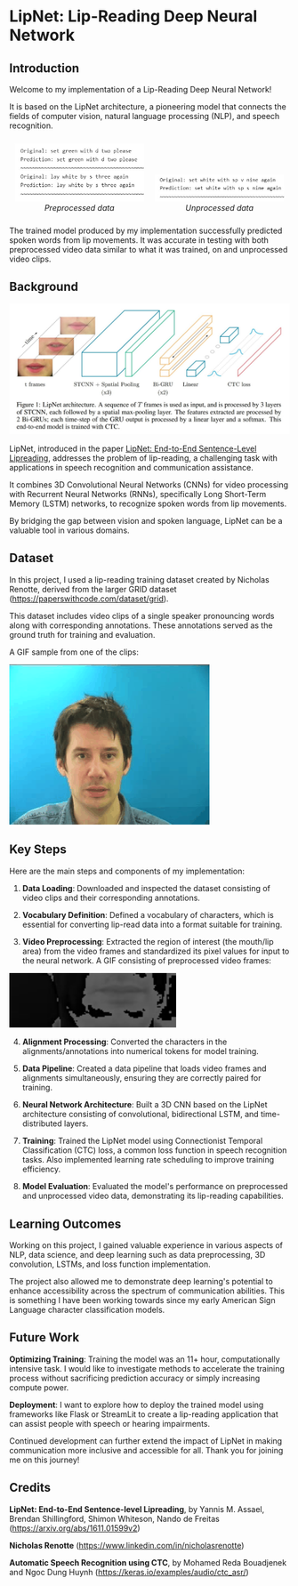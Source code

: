 # LipNet: Lip-Reading Deep Neural Network

## Introduction

Welcome to my implementation of a Lip-Reading Deep Neural Network!

It is based on the LipNet architecture, a pioneering model that connects the fields of computer vision, natural language processing (NLP), and speech recognition.

<div style="display: flex; flex-wrap: wrap; justify-content: space-around; align-items: flex-end;">
  <figure style="flex: 1; margin: 10px;">
    <img src="images/preprocessed.png" width="300" alt="Predictions using preprocessed data">
    <figcaption style="text-align: center;"><i>Preprocessed data</i></figcaption>
  </figure>
  <figure style="flex: 1; margin: 10px;">
    <img src="images/unprocessed.png" width="300" alt="Prediction using unprocessed data">
    <figcaption style="text-align: center;"><i>Unprocessed data</i></figcaption>
  </figure>
</div>


The trained model produced by my implementation successfully predicted spoken words from lip movements. It was accurate in testing with both preprocessed video data similar to what it was trained, on and unprocessed video clips.

## Background

![LipNet](images/LipNet_diagram.jpg)

LipNet, introduced in the paper [LipNet: End-to-End Sentence-Level Lipreading](https://arxiv.org/abs/1611.01599), addresses the problem of lip-reading, a challenging task with applications in speech recognition and communication assistance.

It combines 3D Convolutional Neural Networks (CNNs) for video processing with Recurrent Neural Networks (RNNs), specifically Long Short-Term Memory (LSTM) networks, to recognize spoken words from lip movements.

By bridging the gap between vision and spoken language, LipNet can be a valuable tool in various domains.

## Dataset
In this project, I used a lip-reading training dataset created by Nicholas Renotte, derived from the larger GRID dataset (https://paperswithcode.com/dataset/grid).

This dataset includes video clips of a single speaker pronouncing words along with corresponding annotations. These annotations served as the ground truth for training and evaluation.

A GIF sample from one of the clips:

![unprocessed_video_gif](images/unprocessed_video_clip.gif)

## Key Steps
Here are the main steps and components of my implementation:

1. **Data Loading**: Downloaded and inspected the dataset consisting of video clips and their corresponding annotations.

2. **Vocabulary Definition**: Defined a vocabulary of characters, which is essential for converting lip-read data into a format suitable for training.

3. **Video Preprocessing**: Extracted the region of interest (the mouth/lip area) from the video frames and standardized its pixel values for input to the neural network. A GIF consisting of preprocessed video frames:

[<img src="images/test_output_animated.gif" width="300"/>]()

4. **Alignment Processing**: Converted the characters in the alignments/annotations into numerical tokens for model training.

5. **Data Pipeline**: Created a data pipeline that loads video frames and alignments simultaneously, ensuring they are correctly paired for training.

6. **Neural Network Architecture**: Built a 3D CNN based on the LipNet architecture consisting of convolutional, bidirectional LSTM, and time-distributed layers.

7. **Training**: Trained the LipNet model using Connectionist Temporal Classification (CTC) loss, a common loss function in speech recognition tasks. Also implemented learning rate scheduling to improve training efficiency.

8. **Model Evaluation**: Evaluated the model's performance on preprocessed and unprocessed video data, demonstrating its lip-reading capabilities.

## Learning Outcomes
Working on this project, I gained valuable experience in various aspects of NLP, data science, and deep learning such as data preprocessing, 3D convolution, LSTMs, and loss function implementation.

The project also allowed me to demonstrate deep learning's potential to enhance accessibility across the spectrum of communication abilities. This is something I have been working towards since my early American Sign Language character classification models.

## Future Work
**Optimizing Training**: Training the model was an 11+ hour, computationally intensive task. I would like to investigate methods to accelerate the training process without sacrificing prediction accuracy or simply increasing compute power.

 **Deployment**: I want to explore how to deploy the trained model using frameworks like Flask or StreamLit to create a lip-reading application that can assist people with speech or hearing impairments.

Continued development can further extend the impact of LipNet in making communication more inclusive and accessible for all. Thank you for joining me on this journey!

## Credits
**LipNet: End-to-End Sentence-level Lipreading**, by Yannis M. Assael, Brendan Shillingford, Shimon Whiteson, Nando de Freitas (https://arxiv.org/abs/1611.01599v2)

**Nicholas Renotte** (https://www.linkedin.com/in/nicholasrenotte)

**Automatic Speech Recognition using CTC**, by Mohamed Reda Bouadjenek and Ngoc Dung Huynh (https://keras.io/examples/audio/ctc_asr/)